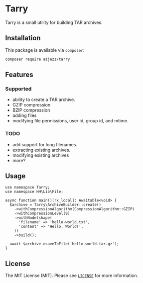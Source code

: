 # Tarry

Tarry is a small utility for building TAR archives.

## Installation

This package is available via `composer`:

```sh
composer require azjezz/tarry
```

## Features

### Supported

- ability to create a TAR archive.
- GZIP compression
- BZIP compression
- adding files
- modifying file permissions, user id, group id, and mtime.

### TODO

- add support for long filenames.
- extracting existing archives.
- modifying existing archives
- more?

## Usage

```hack
use namespace Tarry;
use namespace HH\Lib\File;

async function main()[rx_local]: Awaitable<void> {
  $archive = Tarry\ArchiveBuilder::create()
    ->withCompressionAlgorithm(CompressionAlgorithm::GZIP)
    ->withCompressionLevel(9)
    ->withNode(shape(
      'filename' => 'hello-world.txt',
      'content' => 'Hello, World!',
    ))
    ->build();

  await $archive->saveToFile('hello-world.tar.gz');
}
```

## License

The MIT License (MIT). Please see [`LICENSE`](./LICENSE) for more information.
